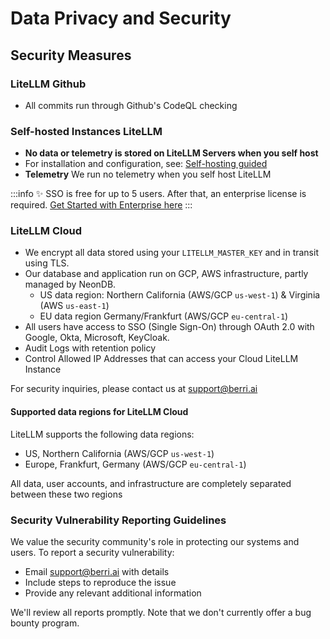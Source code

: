 # Data Privacy and Security

## Security Measures

### LiteLLM Github

- All commits run through Github's CodeQL checking

### Self-hosted Instances LiteLLM

- **No data or telemetry is stored on LiteLLM Servers when you self host**
- For installation and configuration, see: [Self-hosting guided](https://docs.litellm.ai/docs/proxy/deploy)
- **Telemetry** We run no telemetry when you self host LiteLLM


:::info
✨ SSO is free for up to 5 users. After that, an enterprise license is required. [Get Started with Enterprise here](https://www.litellm.ai/enterprise)
:::

### LiteLLM Cloud

- We encrypt all data stored using your `LITELLM_MASTER_KEY` and in transit using TLS.
- Our database and application run on GCP, AWS infrastructure, partly managed by NeonDB.
    - US data region: Northern California (AWS/GCP `us-west-1`) & Virginia (AWS `us-east-1`)
    - EU data region Germany/Frankfurt (AWS/GCP `eu-central-1`)
- All users have access to SSO (Single Sign-On) through OAuth 2.0 with Google, Okta, Microsoft, KeyCloak. 
- Audit Logs with retention policy
- Control Allowed IP Addresses that can access your Cloud LiteLLM Instance

For security inquiries, please contact us at support@berri.ai

#### Supported data regions for LiteLLM Cloud

LiteLLM supports the following data regions:

- US, Northern California (AWS/GCP `us-west-1`)
- Europe, Frankfurt, Germany (AWS/GCP `eu-central-1`)

All data, user accounts, and infrastructure are completely separated between these two regions

### Security Vulnerability Reporting Guidelines

We value the security community's role in protecting our systems and users. To report a security vulnerability:

- Email support@berri.ai with details
- Include steps to reproduce the issue
- Provide any relevant additional information

We'll review all reports promptly. Note that we don't currently offer a bug bounty program.
